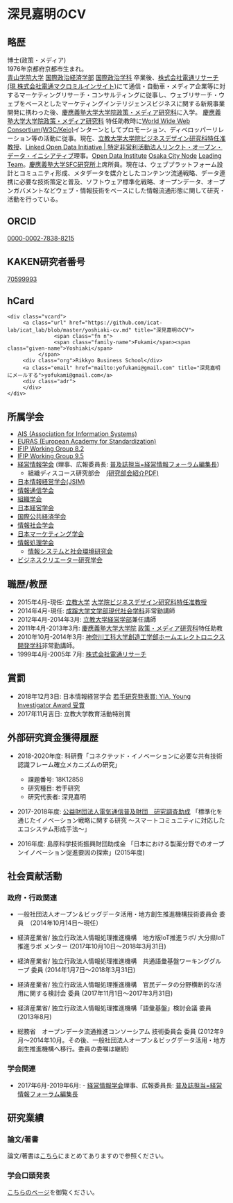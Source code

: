 # 深見嘉明のCV
## 略歴
博士(政策・メディア)  
1976年京都府京都市生まれ。  
[青山学院大学](http://www.aoyama.ac.jp/index.html) [国際政治経済学部](http://www.sipeb.aoyama.ac.jp/) [国際政治学科](http://www.aoyama.ac.jp/college/sipec/politics/index.html) 卒業後、[株式会社電通リサーチ](http://www.dentsuresearch.co.jp/)[(現 株式会社電通マクロミルインサイト)](http://www.dentsu-mi.co.jp/)にて通信・自動車・メディア企業等に対するマーケティングリサーチ・コンサルティングに従事し、ウェブリサーチ・ウェブをベースとしたマーケティングインテリジェンスビジネスに関する新規事業開発に携わった後、[慶應義塾大学大学院](http://www.sfc.keio.ac.jp/academics/graduate/)[政策・メディア研究科](https://www.sfc.keio.ac.jp/gsmg/)に入学。 [慶應義塾大学](http://www.keio.ac.jp/index-jp.html)[大学院政策・メディア研究科](http://www.sfc.keio.ac.jp/academics/graduate/) 特任助教時に[World Wide Web Consortium](http://www.w3.org/)[(W3C/Keio)](http://www.w3.org/Consortium/Hosts/Keio/Contact)インターンとしてプロモーション、ディベロッパーリレーション等の活動に従事。現在、[立教大学](https://www.rikkyo.ac.jp/)[大学院](https://www.rikkyo.ac.jp/academics/graduate/)[ビジネスデザイン研究科](https://business-school.rikkyo.ac.jp/)[特任准教授](http://univdb.rikkyo.ac.jp/view?l=ja&u=100001304&a2=0000010&o=affiliation&sm=affiliation&sl=ja&sp=2)、[Linked Open Data Initiative | 特定非営利活動法人リンクト・オープン・データ・イニシアティブ](http://linkedopendata.jp/)理事。[Open Data Institute](http://opendatainstitute.org/) [Osaka City Node](http://theodi.jp/) [Leading Team](http://theodi.jp/team/)。[慶應義塾大学SFC研究所](http://www.kri.sfc.keio.ac.jp/)上席所員。現在は、ウェブプラットフォーム設計とコミュニティ形成、メタデータを媒介としたコンテンツ流通戦略、データ連携に必要な技術策定と普及、ソフトウェア標準化戦略、オープンデータ、オープンガバメントなどウェブ・情報技術をベースにした情報流通形態に関して研究・活動を行っている。

## ORCID
[0000-0002-7838-8215](http://orcid.org/0000-0002-7838-8215)

## KAKEN研究者番号
[70599993](https://nrid.nii.ac.jp/ja/nrid/1000070599993/)

## hCard
```
<div class="vcard">
     <a class="url" href="https://github.com/icat-lab/icat_lab/blob/master/yoshiaki-cv.md" title="深見嘉明のCV">
               <span class="fn n">
               <span class="family-name">Fukami</span><span class="given-name">Yoshiaki</span>
          </span>
     <div class="org">Rikkyo Business School</div>
     <a class="email" href="mailto:yofukami@gmail.com" title="深見嘉明 にメールする">yofukami@gmail.com</a>
     <div class="adr">
     </div>
</div>
```

## 所属学会
- [AIS (Association for Information Systems)](http://home.aisnet.org/)
- [EURAS (European Academy for Standardization)](http://www.euras.org/)
- [IFIP Working Group 8.2](http://ifipwg82.org/)
- [IFIP Working Group 9.5](http://www.ifip95wg.org/)
- [経営情報学会](http://www.jasmin.jp/) (理事、広報委員長: [普及誌担当=経営情報フォーラム編集長](https://iss.ndl.go.jp/books?rft.title=%E7%B5%8C%E5%96%B6%E6%83%85%E5%A0%B1%E3%83%95%E3%82%A9%E3%83%BC%E3%83%A9%E3%83%A0&search_mode=advanced))
  - 組織ディスコース研究部会　[(研究部会紹介PDF)](http://www.bunken.org/jasmin/members/src/nopass_disp_file.php?f=journal/pdf/27-3_204.pdf)
- [日本情報経営学会(JSIM)](http://www.jsim.gr.jp/)
- [情報通信学会](http://www.jsicr.jp/)
- [組織学会](http://www.aaos.or.jp/)
- [日本経営学会](http://www.keiei-gakkai.jp/)
- [国際公共経済学会](http://ciriec.com/index.html)
- [情報社会学会](http://infosocio.org/)
- [日本マーケティング学会](https://www.j-mac.or.jp/)
- [情報処理学会](https://www.ipsj.or.jp/)
  - [情報システムと社会環境研究会](http://ipsj-is.jp/)
- [ビジネスクリエーター研究学会](http://www.business-creator.org/)

## 職歴/教歴
- 2015年4月-現任: [立教大学](https://www.rikkyo.ac.jp/) [大学院](https://www.rikkyo.ac.jp/academics/graduate/)[ビジネスデザイン研究科](https://business-school.rikkyo.ac.jp/)[特任准教授](http://univdb.rikkyo.ac.jp/view?l=ja&u=100001304&a2=0000010&o=affiliation&sm=affiliation&sl=ja&sp=2)
- 2014年4月-現任: [成蹊大学](http://www.seikei.ac.jp/university/)[文学部](http://www.seikei.ac.jp/university/bungaku/index.html)[現代社会学科](http://www.seikei.ac.jp/university/bungaku/contemporary/index.html)非常勤講師
- 2012年4月-2014年3月: [立教大学](https://www.rikkyo.ac.jp/)[経営学部](http://www.rikkyo.ac.jp/academics/undergraduate/business/)兼任講師
- 2011年4月-2013年3月: [慶應義塾大学](http://www.keio.ac.jp/index-jp.html)[大学院](http://www.sfc.keio.ac.jp/academics/graduate/) [政策・メディア研究科](https://www.sfc.keio.ac.jp/gsmg/)特任助教
- 2010年10月-2014年3月: [神奈川工科大学](http://www.kait.jp/)[創造工学部](http://www.kait.jp/ug_gr/undergrad/creative/)[ホームエレクトロニクス開発学科](http://www.kait.jp/ug_gr/undergrad/creative/homeElectronics/)非常勤講師。
- 1999年4月-2005年 7月: [株式会社電通リサーチ](http://www.dentsuresearch.co.jp/)

## 賞罰
- 2018年12月3日: 日本情報経営学会 [若手研究発表賞: YIA, Young Investigator Award 受賞](https://conferenceservice.jp/www/jsim77/doc/yiajia_jsim77result.pdf)
- 2017年11月吉日: 立教大学教育活動特別賞

## 外部研究資金獲得履歴
- 2018-2020年度: 科研費「コネクテッド・イノベーションに必要な共有技術認識フレーム確立メカニズムの研究」
  - 課題番号: 18K12858
  - 研究種目: 若手研究
  - 研究代表者: 深見嘉明

- 2017-2018年度: [公益財団法人電気通信普及財団　研究調査助成](https://www.taf.or.jp/grant-a/) 「標準化を通じたイノベーション戦略に関する研究 〜スマートコミュニティに対応したエコシステム形成手法〜」
- 2016年度: 島原科学技術振興財団助成金 「日本における製薬分野でのオープンイノベーション促進要因の探索」(2015年度)

## 社会貢献活動
### 政府・行政関連
- 一般社団法人オープン＆ビッグデータ活用・地方創生推進機構技術委員会 委員　（2014年10月14日〜現任）

-	経済産業省/ 独立行政法人情報処理推進機構　地方版IoT推進ラボ/ 大分県IoT推進ラボ メンター (2017年10月10日〜2018年3月31日)
-	経済産業省/ 独立行政法人情報処理推進機構　共通語彙基盤ワーキンググループ 委員 (2014年1月7日〜2018年3月31日)
-	経済産業省/ 独立行政法人情報処理推進機構　官民データの分野横断的な活用に関する検討会 委員 (2017年11月1日〜2017年3月31日)
-	経済産業省/ 独立行政法人情報処理推進機構「語彙基盤」検討会議 委員 (2013年8月)
-	総務省　オープンデータ流通推進コンソーシアム 技術委員会 委員 (2012年9月〜2014年10月。その後、一般社団法人オープン＆ビッグデータ活用・地方創生推進機構へ移行。委員の委嘱は継続)

### 学会関連
- 2017年6月-2019年6月: - [経営情報学会](http://www.jasmin.jp/)理事、広報委員長: [普及誌担当=経営情報フォーラム編集長](https://iss.ndl.go.jp/books?rft.title=%E7%B5%8C%E5%96%B6%E6%83%85%E5%A0%B1%E3%83%95%E3%82%A9%E3%83%BC%E3%83%A9%E3%83%A0&search_mode=advanced)

## 研究業績
### 論文/著書
論文/著書は[こちら](https://github.com/icat-lab/CurriculumVitae.md/blob/master/researchPapers.md)にまとめてありますので参照ください。

### 学会口頭発表
[こちらのページ](https://github.com/icat-lab/CurriculumVitae.md/blob/master/ResearchPresentation.md)を御覧ください。
